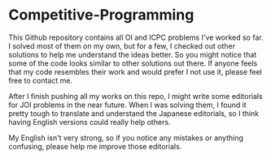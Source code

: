 # Competitive-Programming

This Github repository contains all OI and ICPC problems I've worked so far. I solved most of them on my own, but for a few, I checked out other solutions to help me understand the ideas better. So you might notice that some of the code looks similar to other solutions out there. If anyone feels that my code resembles their work and would prefer I not use it, please feel free to contact me.

After I finish pushing all my works on this repo, I might write some editorials for JOI problems in the near future. When I was solving them, I found it pretty tough to translate and understand the Japanese editorials, so I think having English versions could really help others. 

My English isn't very strong, so if you notice any mistakes or anything confusing, please help me improve those editorials.